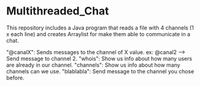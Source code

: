 # Multithreaded_Chat
This repository includes a Java program that reads a file with 4 channels (1 x each line) and creates Arraylist<Threads> for make them able to communicate in a chat.

"@canalX": Sends messages to the channel of X value. ex: @canal2 --> Send message to channel 2.
"whois": Show us info about how many users are already in our channel.
"channels": Show us info about how many channels can we use.
"blablabla": Send message to the channel you chose before.
